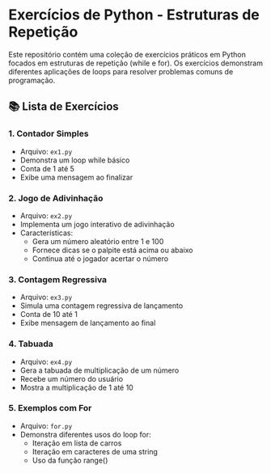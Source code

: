 # Exercícios de Python - Estruturas de Repetição

Este repositório contém uma coleção de exercícios práticos em Python focados em estruturas de repetição (while e for). Os exercícios demonstram diferentes aplicações de loops para resolver problemas comuns de programação.

## 📚 Lista de Exercícios

### 1. Contador Simples
- Arquivo: `ex1.py`
- Demonstra um loop while básico
- Conta de 1 até 5
- Exibe uma mensagem ao finalizar

### 2. Jogo de Adivinhação
- Arquivo: `ex2.py`
- Implementa um jogo interativo de adivinhação
- Características:
  - Gera um número aleatório entre 1 e 100
  - Fornece dicas se o palpite está acima ou abaixo
  - Continua até o jogador acertar o número

### 3. Contagem Regressiva
- Arquivo: `ex3.py`
- Simula uma contagem regressiva de lançamento
- Conta de 10 até 1
- Exibe mensagem de lançamento ao final

### 4. Tabuada
- Arquivo: `ex4.py`
- Gera a tabuada de multiplicação de um número
- Recebe um número do usuário
- Mostra a multiplicação de 1 até 10

### 5. Exemplos com For
- Arquivo: `for.py`
- Demonstra diferentes usos do loop for:
  - Iteração em lista de carros
  - Iteração em caracteres de uma string
  - Uso da função range()


